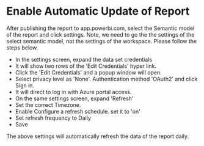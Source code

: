 # Enable Automatic Update of Report

After publishing the report to app.powerbi.com, select the Semantic model of the report and click settings. Note, we need to go the the settings of the select semantic model, not the settings of the workspace. 
Please follow the steps below. 

- In the settings screen, expand the data set credentials
- It will show two rows of the 'Edit Credentials' hyper link.
- Click the 'Edit Credentials' and a popup window will open.
- Select privacy level as 'None'. Authentication method 'OAuth2' and click Sign in.
- It will direct to log in with Azure portal access.
-  On the same settings screen, expand 'Refresh'
-  Set the correct Timezone.
-  Enable Configure a refresh schedule. set it to 'on'
-  Set refresh frequency to Daily
-  Save

The above settings will automatically refresh the data of the report daily. 

